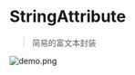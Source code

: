 # StringAttribute

> 简易的富文本封装

![demo.png](http://images0.cnblogs.com/blog2015/607542/201508/131832391601085.png)

